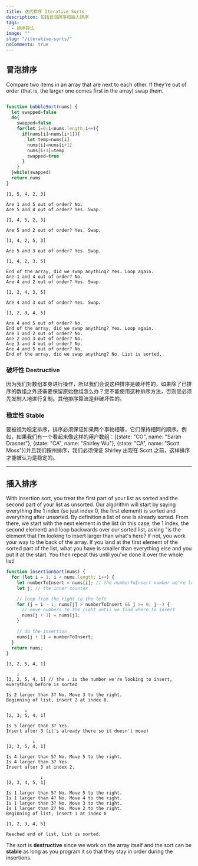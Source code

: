 ```yaml
---
title: 迭代排序 Iterative Sorts
description: 包括冒泡排序和插入排序
tags:
  - 排序算法
image: ""
slug: "/iterative-sorts/"
noComments: true
---
```


## 冒泡排序

Compare two items in an array that are next to each other. If they're out of order (that is, the larger one comes first in the array) swap them. 
```js

function bubbleSort(nums) {
  let swapped=false
  do{
    swapped=false
    for(let i=0;i<nums.length;i++){
      if(nums[i]>nums[i+1]){
        let temp=nums[i]
        nums[i]=nums[i+1]
        nums[i+1]=temp
        swapped=true
      }
    }
  }while(swapped)
  return nums
}
```
```
[1, 5, 4, 2, 3]

Are 1 and 5 out of order? No.
Are 5 and 4 out of order? Yes. Swap.

[1, 4, 5, 2, 3]

Are 5 and 2 out of order? Yes. Swap.

[1, 4, 2, 5, 3]

Are 5 and 3 out of order? Yes. Swap.

[1, 4, 2, 3, 5]

End of the array, did we swap anything? Yes. Loop again.
Are 1 and 4 out of order? No.
Are 4 and 2 out of order? Yes. Swap.

[1, 2, 4, 3, 5]

Are 4 and 3 out of order? Yes. Swap.

[1, 2, 3, 4, 5]

Are 4 and 5 out of order? No.
End of the array, did we swap anything? Yes. Loop again.
Are 1 and 2 out of order? No.
Are 2 and 3 out of order? No.
Are 3 and 4 out of order? No.
Are 4 and 5 out of order? No.
End of the array, did we swap anything? No. List is sorted.
```
### 破坏性 Destructive
因为我们对数组本身进行操作，所以我们会说这种排序是破坏性的。如果除了已排序的数组之外还需要保留原始数组怎么办？您不能使用这种排序方法，否则您必须先发制人地进行复制。其他排序算法是非破坏性的。

### 稳定性 Stable
要被视为稳定排序，排序必须保证如果两个事物相等，它们保持相同的顺序。例如，如果我们有一个看起来像这样的用户数组：[{state: "CO", name: "Sarah Drasner"}, {state: "CA", name: "Shirley Wu"}, {state: "CA", name: "Scott Moss"}]并且我们按州排序，我们必须保证 Shirley 出现在 Scott 之前，这样排序才能被认为是稳定的。



***

## 插入排序 

With insertion sort, you treat the first part of your list as sorted and the second part of your list as unsorted. Our algorithm will start by saying everything the 1 index (so just index 0, the first element) is sorted and everything after unsorted. By definition a list of one is already sorted. From there, we start with the next element in the list (in this case, the 1 index, the second element) and loop backwards over our sorted list, asking "is the element that I'm looking to insert larger than what's here? If not, you work your way to the back of the array. If you land at the first element of the sorted part of the list, what you have is smaller than everything else and you put it at the start. You then repeat this until you've done it over the whole list!


```js
function insertionSort(nums) {
  for (let i = 1; i < nums.length; i++) {
    let numberToInsert = nums[i]; // the numberToInsert number we're looking to insert
    let j; // the inner counter

    // loop from the right to the left
    for (j = i - 1; nums[j] > numberToInsert && j >= 0; j--) {
      // move numbers to the right until we find where to insert
      nums[j + 1] = nums[j];
    }

    // do the insertion
    nums[j + 1] = numberToInsert;
  }
  return nums;
}
```

```
[3, 2, 5, 4, 1]

    ↓
[3, 2, 5, 4, 1] // the ↓ is the number we're looking to insert, everything before is sorted

Is 2 larger than 3? No. Move 3 to the right.
Beginning of list, insert 2 at index 0.

       ↓
[2, 3, 5, 4, 1]

Is 5 larger than 3? Yes.
Insert after 3 (it's already there so it doesn't move)

          ↓
[2, 3, 5, 4, 1]

Is 4 larger than 5? No. Move 5 to the right.
Is 4 larger than 3? Yes.
Insert after 3 at index 2.

             ↓
[2, 3, 4, 5, 1]

Is 1 larger than 5? No. Move 5 to the right.
Is 1 larger than 4? No. Move 4 to the right.
Is 1 larger than 3? No. Move 3 to the right.
Is 1 larger than 2? No. Move 2 to the right.
Beginning of list, insert 1 at index 0

[1, 2, 3, 4, 5]

Reached end of list, list is sorted.
```

The sort is **destructive** since we work on the array itself and the sort can be **stable** as long as you program it so that they stay in order during the insertions.